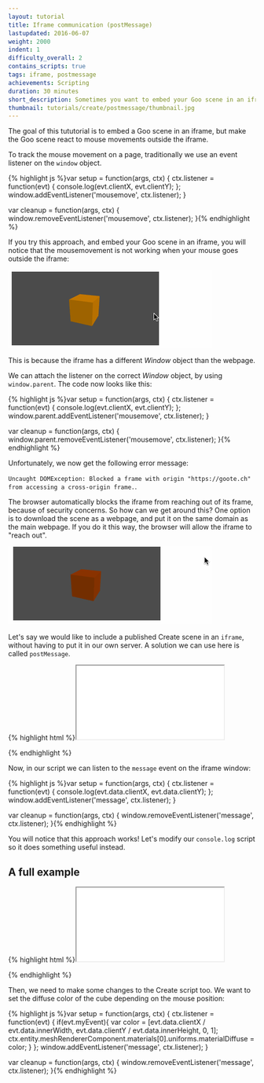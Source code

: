 ```yaml
---
layout: tutorial
title: Iframe communication (postMessage)
lastupdated: 2016-06-07
weight: 2000
indent: 1
difficulty_overall: 2
contains_scripts: true
tags: iframe, postmessage
achievements: Scripting
duration: 30 minutes
short_description: Sometimes you want to embed your Goo scene in an iframe, but still want to to communicate with it from outside.
thumbnail: tutorials/create/postmessage/thumbnail.jpg
---
```

The goal of this tututorial is to embed a Goo scene in an iframe, but make the Goo scene react to mouse movements outside the iframe.

To track the mouse movement on a page, traditionally we use an event listener on the `window` object.

{% highlight js %}var setup = function(args, ctx) {
  ctx.listener = function(evt) {
    console.log(evt.clientX, evt.clientY);
  };
  window.addEventListener('mousemove', ctx.listener);
}

var cleanup = function(args, ctx) {
  window.removeEventListener('mousemove', ctx.listener);
}{% endhighlight %}

If you try this approach, and embed your Goo scene in an iframe, you will notice that the mousemovement is not working when your mouse goes outside the iframe:

![](mousemove-iframe.gif)

This is because the iframe has a different *Window* object than the webpage.

We can attach the listener on the correct *Window* object, by using `window.parent`. The code now looks like this:

{% highlight js %}var setup = function(args, ctx) {
  ctx.listener = function(evt) {
    console.log(evt.clientX, evt.clientY);
  };
  window.parent.addEventListener('mousemove', ctx.listener);
}

var cleanup = function(args, ctx) {
  window.parent.removeEventListener('mousemove', ctx.listener);
}{% endhighlight %}

Unfortunately, we now get the following error message:

`Uncaught DOMException: Blocked a frame with origin "https://goote.ch" from accessing a cross-origin frame.`.

The browser automatically blocks the iframe from reaching out of its frame, because of security concerns. So how can we get around this? One option is to download the scene as a webpage, and put it on the same domain as the main webpage. If you do it this way, the browser will allow the iframe to "reach out".

![](mousemove-iframe-works.gif)

Let's say we would like to include a published Create scene in an `iframe`, without having to put it in our own server. A solution we can use here is called `postMessage`.

{% highlight html %}<iframe id="goo-scene" src="..."></iframe>
<script>
var iframe = document.getElementById('goo-iframe');
iframe.onload = function() {
  window.addEventListener('mousemove', function(event) {
    var data = {
      clientX: event.clientX,
      clientY: event.clientY
    };
    iframe.contentWindow.postMessage(data, '*');
  });
};
</script>{% endhighlight %}

Now, in our script we can listen to the `message` event on the iframe window:

{% highlight js %}var setup = function(args, ctx) {
  ctx.listener = function(evt) {
    console.log(evt.data.clientX, evt.data.clientY);
  };
  window.addEventListener('message', ctx.listener);
}

var cleanup = function(args, ctx) {
  window.removeEventListener('message', ctx.listener);
}{% endhighlight %}

You will notice that this approach works! Let's modify our `console.log` script so it does something useful instead.

## A full example

{% highlight html %}<iframe id="goo-scene" src="..."></iframe>
<script>
var iframe = document.getElementById('goo-iframe');
iframe.onload = function() {
  window.addEventListener('mousemove', function(event) {
    var data = {
      myEvent: true,
      innerWidth: window.innerWidth,
      innerHeight: window.innerHeight,
      clientX: event.clientX,
      clientY: event.clientY
    };
    iframe.contentWindow.postMessage(data, '*');
  });
};
</script>{% endhighlight %}

Then, we need to make some changes to the Create script too. We want to set the diffuse color of the cube depending on the mouse position:

{% highlight js %}var setup = function(args, ctx) {
  ctx.listener = function(evt) {
    if(evt.myEvent){
      var color = [evt.data.clientX / evt.data.innerWidth, evt.data.clientY / evt.data.innerHeight, 0, 1];
      ctx.entity.meshRendererComponent.materials[0].uniforms.materialDiffuse = color;
    }
  };
  window.addEventListener('message', ctx.listener);
}

var cleanup = function(args, ctx) {
  window.removeEventListener('message', ctx.listener);
}{% endhighlight %}